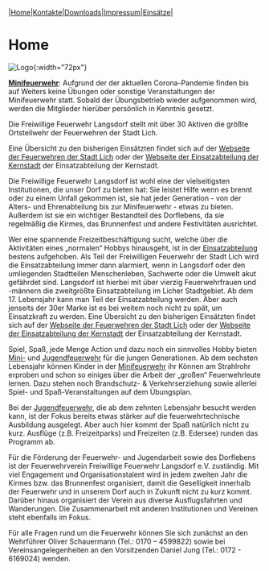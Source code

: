 |[Home](index.md)|[Kontakte](kontakte.md)|[Downloads](downloads.md)|[Impressum](impressum.md)|[Einsätze](https://feuerwehr.lich.de/einsaetze)|

# Home 

![Logo](img/LogoFFwLangsdorf.png){:width="72px"}

**[Minifeuerwehr](downloads/2021Aushang_Corona_Miniffw_Jan_2021.pdf)**: Aufgrund der der aktuellen Corona-Pandemie finden bis auf Weiters keine Übungen oder sonstige Veranstaltungen der Minifeuerwehr statt.
Sobald der Übungsbetrieb wieder aufgenommen wird, werden die Mitglieder hierüber persönlich in Kenntnis gesetzt.

Die Freiwillige Feuerwehr Langsdorf stellt mit über 30 Aktiven die größte Ortsteilwehr der Feuerwehren der Stadt Lich.

Eine Übersicht zu den bisherigen Einsätzten findet sich auf der [Webseite der Feuerwehren der Stadt Lich](https://feuerwehr.lich.de/einsaetze) oder der [Webseite der Einsatzabteilung der Kernstadt](https://ffw-lich.de/einsaetze.html) der Einsatzabteilung der Kernstadt.

Die Freiwillige Feuerwehr Langsdorf ist wohl eine der vielseitigsten Institutionen, die unser Dorf zu bieten hat: Sie leistet Hilfe wenn es brennt oder zu einem Unfall gekommen ist, sie hat jeder Generation - von der Alters- und Ehrenabteilung bis zur Minifeuerwehr - etwas zu bieten. Außerdem ist sie ein wichtiger Bestandteil des Dorflebens, da sie regelmäßig die Kirmes, das Brunnenfest und andere Festivitäten ausrichtet.

Wer eine spannende Freizeitbeschäftigung sucht, welche über die Aktivitäten eines „normalen“ Hobbys hinausgeht, ist in der <a href="https://feuerwehr.lich.de/abteilungen/langsdorf">Einsatzabteilung</a> bestens aufgehoben. Als Teil der Freiwilligen Feuerwehr der Stadt Lich wird die Einsatzabteilung immer dann alarmiert, wenn in Langsdorf oder den umliegenden Stadtteilen Menschenleben, Sachwerte oder die Umwelt akut gefährdet sind. Langsdorf ist hierbei mit über vierzig Feuerwehrfrauen und -männern die zweitgrößte Einsatzabteilung im Licher Stadtgebiet. Ab dem 17. Lebensjahr kann man Teil der Einsatzabteilung werden. Aber auch jenseits der 30er Marke ist es bei weitem noch nicht zu spät, um Einsatzkraft zu werden. Eine Übersicht zu den bisherigen Einsätzten findet sich auf der [Webseite der Feuerwehren der Stadt Lich](https://feuerwehr.lich.de/einsaetze) oder der [Webseite der Einsatzabteilung der Kernstadt](https://ffw-lich.de/einsaetze.html) der Einsatzabteilung der Kernstadt.

Spiel, Spaß, jede Menge Action und dazu noch ein sinnvolles Hobby bieten <a href="https://feuerwehr.lich.de/mf-langsdorf">Mini-</a> und <a href="https://feuerwehr.lich.de/jf-langsdorf">Jugendfeuerwehr</a> für die jungen Generationen. Ab dem sechsten Lebensjahr können Kinder in der <a href="https://feuerwehr.lich.de/mf-langsdorf">Minifeuerwehr</a> ihr Können am Strahlrohr erproben und schon so einiges über die Arbeit der „großen“ Feuerwehrleute lernen. Dazu stehen noch Brandschutz- & Verkehrserziehung sowie allerlei Spiel- und Spaß-Veranstaltungen auf dem Übungsplan.

Bei der <a href="https://feuerwehr.lich.de/jf-langsdorf">Jugendfeuerwehr</a>, die ab dem zehnten Lebensjahr besucht werden kann, ist der Fokus bereits etwas stärker auf die feuerwehrtechnische Ausbildung ausgelegt. Aber auch hier kommt der Spaß natürlich nicht zu kurz. Ausflüge (z.B. Freizeitparks) und Freizeiten (z.B. Edersee) runden das Programm ab.

Für die Förderung der Feuerwehr- und Jugendarbeit sowie des Dorflebens ist der Feuerwehrverein Freiwillige Feuerwehr Langsdorf e.V. zuständig. Mit viel Engagement und Organisationstalent wird in jedem zweiten Jahr die Kirmes bzw. das Brunnenfest organisiert, damit die Geselligkeit innerhalb der Feuerwehr und in unserem Dorf auch in Zukunft nicht zu kurz kommt. Darüber hinaus organisiert der Verein aus diverse Ausflugsfahrten und Wanderungen. Die Zusammenarbeit mit anderen Institutionen und Vereinen steht ebenfalls im Fokus.

Für alle Fragen rund um die Feuerwehr können Sie sich zunächst an den Wehrführer Oliver Schauermann (Tel.: 0170 – 4599822) sowie bei Vereinsangelegenheiten an den Vorsitzenden Daniel Jung (Tel.: 0172 - 6169024) wenden.



